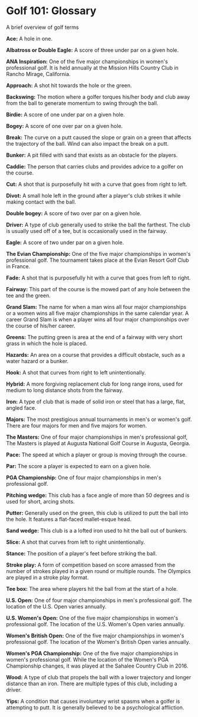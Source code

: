Golf 101: Glossary
==================

A brief overview of golf terms

**Ace:** A hole in one.

**Albatross or Double Eagle:** A score of three under par on a given hole.

**ANA Inspiration:** One of the five major championships in women's professional golf. It is held annually at the Mission Hills Country Club in Rancho Mirage, California.

**Approach:** A shot hit towards the hole or the green.

**Backswing:** The motion where a golfer torques his/her body and club away from the ball to generate momentum to swing through the ball.

**Birdie:** A score of one under par on a given hole.

**Bogey:** A score of one over par on a given hole.

**Break:** The curve on a putt caused the slope or grain on a green that affects the trajectory of the ball. Wind can also impact the break on a putt.

**Bunker:** A pit filled with sand that exists as an obstacle for the players.

**Caddie:** The person that carries clubs and provides advice to a golfer on the course.

**Cut:** A shot that is purposefully hit with a curve that goes from right to left.

**Divot:** A small hole left in the ground after a player's club strikes it while making contact with the ball.

**Double bogey:** A score of two over par on a given hole.

**Driver:** A type of club generally used to strike the ball the farthest. The club is usually used off of a tee, but is occasionally used in the fairway.

**Eagle:** A score of two under par on a given hole.

**The Evian Championship:** One of the five major championships in women's professional golf. The tournament takes place at the Evian Resort Golf Club in France.

**Fade:** A shot that is purposefully hit with a curve that goes from left to right.

**Fairway:** This part of the course is the mowed part of any hole between the tee and the green.

**Grand Slam:** The name for when a man wins all four major championships or a women wins all five major championships in the same calendar year. A career Grand Slam is when a player wins all four major championships over the course of his/her career.

**Greens:** The putting green is area at the end of a fairway with very short grass in which the hole is placed.

**Hazards:** An area on a course that provides a difficult obstacle, such as a water hazard or a bunker.

**Hook:** A shot that curves from right to left unintentionally.

**Hybrid:** A more forgiving replacement club for long range irons, used for medium to long distance shots from the fairway.

**Iron:** A type of club that is made of solid iron or steel that has a large, flat, angled face.

**Majors:** The most prestigious annual tournaments in men's or women's golf. There are four majors for men and five majors for women.

**The Masters:** One of four major championships in men's professional golf, The Masters is played at Augusta National Golf Course in Augusta, Georgia.

**Pace:** The speed at which a player or group is moving through the course.

**Par:** The score a player is expected to earn on a given hole.

**PGA Championship:** One of four major championships in men's professional golf.

**Pitching wedge:** This club has a face angle of more than 50 degrees and is used for short, arcing shots.

**Putter:** Generally used on the green, this club is utilized to putt the ball into the hole. It features a flat-faced mallet-esque head.

**Sand wedge:** This club is a a lofted iron used to hit the ball out of bunkers.

**Slice:** A shot that curves from left to right unintentionally.

**Stance:** The position of a player's feet before striking the ball.

**Stroke play:** A form of competition based on score amassed from the number of strokes played in a given round or multiple rounds. The Olympics are played in a stroke play format.

**Tee box:** The area where players hit the ball from at the start of a hole.

**U.S. Open:** One of four major championships in men's professional golf. The location of the U.S. Open varies annually.

**U.S. Women's Open:** One of the five major championships in women's professional golf. The location of the U.S. Women's Open varies annually.

**Women's British Open:** One of the five major championships in women's professional golf. The location of the Women's British Open varies annually.

**Women's PGA Championship:** One of the five major championships in women's professional golf. While the location of the Women's PGA Championship changes, it was played at the Sahalee Country Club in 2016.

**Wood:** A type of club that propels the ball with a lower trajectory and longer distance than an iron. There are multiple types of this club, including a driver.

**Yips:** A condition that causes involuntary wrist spasms when a golfer is attempting to putt. It is generally believed to be a psychological affliction.


